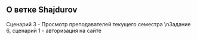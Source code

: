 ## О ветке Shajdurov
Сценарий 3 - Просмотр преподавателей текущего семестра
\nЗадание 6, сценарий 1 - авторизация на сайте
